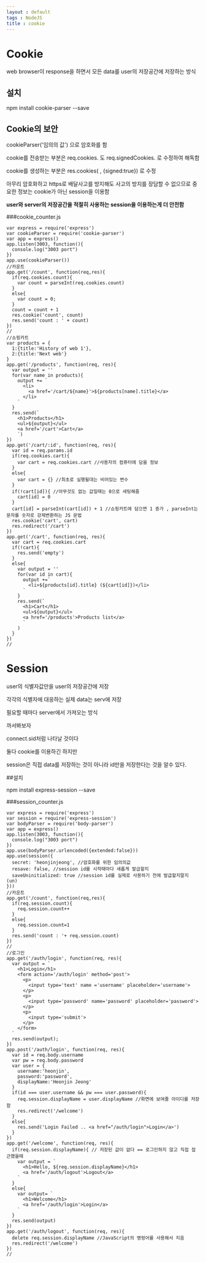```yaml
---
layout : default
tags : NodeJS
title : cookie
---
```


# Cookie

web browser이 response을 하면서 모든 data를 user의 저장공간에 저장하는 방식

## 설치

npm install cookie-parser --save

## Cookie의 보안
cookieParser('임의의 값') 으로 암호화를 함

cookie를 전송받는 부분은 req.cookies. 도 req.signedCookies. 로 수정하여 해독함

cookie를 생성하는 부분은 res.cookies( , {signed:true}) 로 수정

아무리 암호화하고 https로 배달사고를 방지해도 사고의 방지를 장담할 수 없으므로 중요한 정보는 cookie가 아닌 session을 이용함

**user와 server의 저장공간을 적절히 사용하는 session을 이용하는게 더 안전함**

###cookie_counter.js
```{javascript}
var express = require('express')
var cookieParser = require('cookie-parser')
var app = express()
app.listen(3003, function(){
  console.log("3003 port")
})
app.use(cookieParser())
//카운트
app.get('/count', function(req,res){
  if(req.cookies.count){
    var count = parseInt(req.cookies.count)
  }
  else{
    var count = 0;
  }
  count = count + 1
  res.cookie('count', count)
  res.send('count : ' + count)
})
//
//쇼핑카트
var products = {
  1:{title:'History of web 1'},
  2:{title:'Next web'}
}
app.get('/products', function(req, res){
  var output = ''
  for(var name in products){
    output += `
      <li>
        <a href='/cart/${name}'>${products[name].title}</a>
      </li>
    `
  }
  res.send(`
    <h1>Products</h1>
    <ul>${output}</ul>
    <a href='/cart'>Cart</a>
    `)
})
app.get('/cart/:id', function(req, res){
  var id = req.params.id
  if(req.cookies.cart){
    var cart = req.cookies.cart //사용자의 컴퓨터에 담을 정보
  }
  else{
    var cart = {} //최초로 실행될대는 비어있는 변수
  }
  if(!cart[id]){ //아무것도 없는 값일때는 0으로 세팅해줌
    cart[id] = 0
  }
  cart[id] = parseInt(cart[id]) + 1 //쇼핑카트에 담으면 1 증가 , parseInt는 문자를 숫자로 강제변환하는 JS 문법
  res.cookie('cart', cart)
  res.redirect('/cart')
})
app.get('/cart', function(req, res){
  var cart = req.cookies.cart
  if(!cart){
    res.send('empty')
  }
  else{
    var output = ''
    for(var id in cart){
      output +=`
        <li>${products[id].title} (${cart[id]})</li>
      `
    }
    res.send(`
      <h1>Cart</h1>
      <ul>${output}</ul>
      <a href='/products'>Products list</a>
      `
    )
  }
})
//

```

# Session

user의 식별자값만을 user의 저장공간에 저장

각각의 식별자에 대응하는 실제 data는 serv에 저장

필요할 때마다 server에서 가져오는 방식

까서봐보자

connect.sid처럼 나타날 것이다

둘다 cookie를 이용하긴 하지만

session은 직접 data를 저장하는 것이 아니라 id만을 저장한다는 것을 알수 있다.

##설치

npm install express-session --save

###session_counter.js
```{javascript}
var express = require('express')
var session = require('express-session')
var bodyParser = require('body-parser')
var app = express()
app.listen(3003, function(){
  console.log("3003 port")
})
app.use(bodyParser.urlencoded({extended:false}))
app.use(session({
  secret: 'heonjinjeong', //암호화를 위한 임의의값
  resave: false, //session id를 시작때마다 새롭게 발급할지
  saveUninitialized: true //session id를 실제로 사용하기 전에 발급할지말지(un)
}))
//카운트
app.get('/count', function(req,res){
  if(req.session.count){
    req.session.count++
  }
  else{
    req.session.count=1
  }
  res.send('count : '+ req.session.count)
})
//
//로그인
app.get('/auth/login', function(req, res){
  var output = `
    <h1>Login</h1>
    <form action='/auth/login' method='post'>
      <p>
        <input type='text' name ='username' placeholder='username'>
      </p>
      <p>
        <input type='password' name='password' placeholder='password'>
      </p>
      <p>
        <input type='submit'>
      </p>
    </form>
  `
  res.send(output);
})
app.post('/auth/login', function(req, res){
  var id = req.body.username
  var pw = req.body.password
  var user = {
    username:'heonjin',
    password:'password',
    displayName:'Heonjin Jeong'
  }
  if(id === user.username && pw === user.password){
    req.session.displayName = user.displayName //화면에 보여줄 아이디를 저장함
    res.redirect('/welcome')
  }
  else{
    res.send('Login Failed .. <a href="/auth/login">Login</a>')
  }
})
app.get('/welcome', function(req, res){
  if(req.session.displayName){ // 저장된 값이 없다 == 로그인하지 않고 직접 접근했을때
    var output = `
      <h1>Hello, ${req.session.displayName}</h1>
      <a href='/auth/logout'>Logout</a>
    `
  }
  else{
    var output= `
      <h1>Welcome</h1>
      <a href='/auth/login'>Login</a>
    `
  }
  res.send(output)
})
app.get('/auth/logout', function(req, res){
  delete req.session.displayName //JavaScript의 명렁어를 사용해서 지음
  res.redirect('/welcome')
})
//
```
